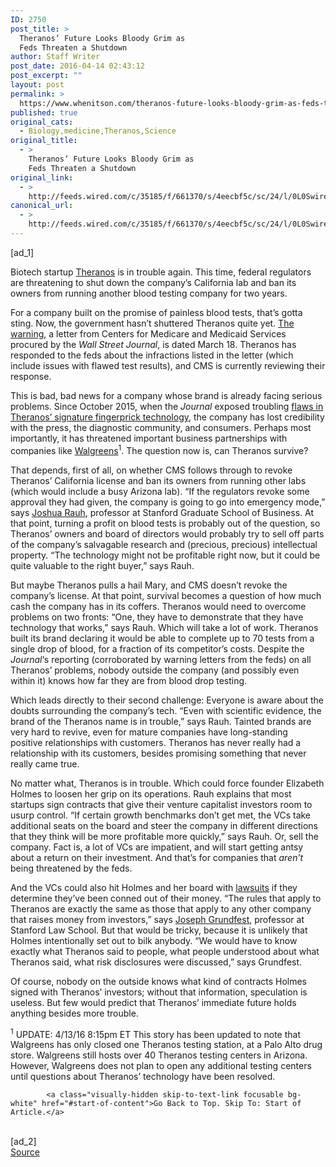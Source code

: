 ```yaml
---
ID: 2750
post_title: >
  Theranos’ Future Looks Bloody Grim as
  Feds Threaten a Shutdown
author: Staff Writer
post_date: 2016-04-14 02:43:12
post_excerpt: ""
layout: post
permalink: >
  https://www.whenitson.com/theranos-future-looks-bloody-grim-as-feds-threaten-a-shutdown/
published: true
original_cats:
  - Biology,medicine,Theranos,Science
original_title:
  - >
    Theranos’ Future Looks Bloody Grim as
    Feds Threaten a Shutdown
original_link:
  - >
    http://feeds.wired.com/c/35185/f/661370/s/4eecbf5c/sc/24/l/0L0Swired0N0C20A160C0A40Ctheranos0Efuture0Elooks0Ebloody0Egrim0Efeds0Ethreaten0Eshutdown0C/story01.htm
canonical_url:
  - >
    http://feeds.wired.com/c/35185/f/661370/s/4eecbf5c/sc/24/l/0L0Swired0N0C20A160C0A40Ctheranos0Efuture0Elooks0Ebloody0Egrim0Efeds0Ethreaten0Eshutdown0C/story01.htm
---
```

 [ad_1]
<br><div id=""><p>Biotech startup <a href="http://www.wired.com/tag/theranos/" target="_blank">Theranos</a> is in trouble again. This time, federal regulators are threatening to shut down the company’s California lab and ban its owners from running another blood testing company for two years.</p>
<p>For a company built on the promise of painless blood tests, that’s gotta sting. Now, the government hasn’t shuttered Theranos quite yet. <a href="http://www.wsj.com/articles/regulators-propose-banning-theranos-founder-elizabeth-holmes-for-at-least-two-years-1460570869?cb=logged0.3269757095258683" target="_blank">The warning</a>, a letter from Centers for Medicare and Medicaid Services procured by the <em>Wall Street Journal</em>, is dated March 18. Theranos has responded to the feds about the infractions listed in the letter (which include issues with flawed test results), and CMS is currently reviewing their response.</p>
<p>This is bad, bad news for a company whose brand is already facing serious problems. Since October 2015, when the <em>Journal</em> exposed troubling <a href="http://www.wsj.com/articles/theranos-has-struggled-with-blood-tests-1444881901" target="_blank">flaws in Theranos’ signature fingerprick technology</a>, the company has lost credibility with the press, the diagnostic community, and consumers. Perhaps most importantly, it has threatened important business partnerships with companies like <a href="http://www.wsj.com/articles/safeway-theranos-split-after-350-million-deal-fizzles-1447205796" target="_blank">Walgreens</a><sup>1</sup>. The question now is, can Theranos survive?</p>
<p>That depends, first of all, on whether CMS follows through to revoke Theranos’ California license and ban its owners from running other labs (which would include a busy Arizona lab). “If the regulators revoke some approval they had given, the company is going to go into emergency mode,” says <a href="https://www.gsb.stanford.edu/faculty-research/faculty/joshua-d-rauh" target="_blank">Joshua Rauh</a>, professor at Stanford Graduate School of Business. At that point, turning a profit on blood tests is probably out of the question, so Theranos’ owners and board of directors would probably try to sell off parts of the company’s salvagable research and (precious, precious) intellectual property. “The technology might not be profitable right now, but it could be quite valuable to the right buyer,” says Rauh.</p>
<p>But maybe Theranos pulls a hail Mary, and CMS doesn’t revoke the company’s license. At that point, survival becomes a question of how much cash the company has in its coffers. Theranos would need to overcome problems on two fronts: “One, they have to demonstrate that they have technology that works,” says Rauh. Which will take a lot of work. Theranos built its brand declaring it would be able to complete up to 70 tests from a single drop of blood, for a fraction of its competitor’s costs. Despite the <em>Journal</em>‘s reporting (corroborated by warning letters from the feds) on all Theranos’ problems, nobody outside the company (and possibly even within it) knows how far they are from blood drop testing.</p>
<p>Which leads directly to their second challenge: Everyone is aware about the doubts surrounding the company’s tech. “Even with scientific evidence, the brand of the Theranos name is in trouble,” says Rauh. Tainted brands are very hard to revive, even for mature companies have long-standing positive relationships with customers. Theranos has never really had a relationship with its customers, besides promising something that never really came true.</p>
<p>No matter what, Theranos is in trouble. Which could force founder Elizabeth Holmes to loosen her grip on its operations. Rauh explains that most startups sign contracts that give their venture capitalist investors room to usurp control. “If certain growth benchmarks don’t get met, the VCs take additional seats on the board and steer the company in different directions that they think will be more profitable more quickly,” says Rauh. Or, sell the company. Fact is, a lot of VCs are impatient, and will start getting antsy about a return on their investment. And that’s for companies that <em>aren’t</em> being threatened by the feds.</p>
<p>And the VCs could also hit Holmes and her board with <a href="http://www.wired.com/2015/10/theranos-scandal-could-become-a-legal-nightmare/" target="_blank">lawsuits</a> if they determine they’ve been conned out of their money. “The rules that apply to Theranos are exactly the same as those that apply to any other company that raises money from investors,” says <a href="https://law.stanford.edu/directory/joseph-a-grundfest/" target="_blank">Joseph Grundfest</a>, professor at Stanford Law School. But that would be tricky, because it is unlikely that Holmes intentionally set out to bilk anybody. “We would have to know exactly what Theranos said to people, what people understood about what Theranos said, what risk disclosures were discussed,” says Grundfest.</p>
<p>Of course, nobody on the outside knows what kind of contracts Holmes signed with Theranos’ investors; without that information, speculation is useless. But few would predict that Theranos’ immediate future holds anything besides more trouble.</p>
<p><sup>1</sup> UPDATE: 4/13/16 8:15pm ET This story has been updated to note that Walgreens has only closed one Theranos testing station, at a Palo Alto drug store. Walgreens still hosts over 40 Theranos testing centers in Arizona. However, Walgreens does not plan to open any additional testing centers until questions about Theranos’ technology have been resolved.</p>

			<a class="visually-hidden skip-to-text-link focusable bg-white" href="#start-of-content">Go Back to Top. Skip To: Start of Article.</a>

			
</div>
<br>[ad_2]
<br><a href="http://feeds.wired.com/c/35185/f/661370/s/4eecbf5c/sc/24/l/0L0Swired0N0C20A160C0A40Ctheranos0Efuture0Elooks0Ebloody0Egrim0Efeds0Ethreaten0Eshutdown0C/story01.htm">Source </a>